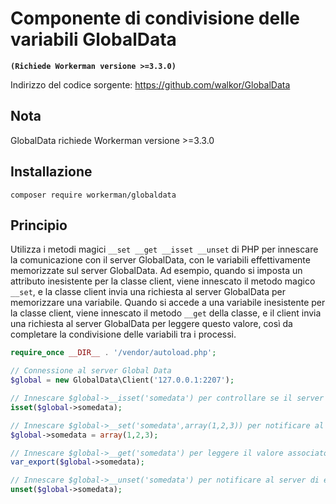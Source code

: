 # Componente di condivisione delle variabili GlobalData
**``` (Richiede Workerman versione >=3.3.0) ```**

Indirizzo del codice sorgente: https://github.com/walkor/GlobalData

## Nota
GlobalData richiede Workerman versione >=3.3.0

## Installazione

`composer require workerman/globaldata`

## Principio

Utilizza i metodi magici ```__set __get __isset __unset``` di PHP per innescare la comunicazione con il server GlobalData, con le variabili effettivamente memorizzate sul server GlobalData. Ad esempio, quando si imposta un attributo inesistente per la classe client, viene innescato il metodo magico ```__set```, e la classe client invia una richiesta al server GlobalData per memorizzare una variabile. Quando si accede a una variabile inesistente per la classe client, viene innescato il metodo ```__get``` della classe, e il client invia una richiesta al server GlobalData per leggere questo valore, così da completare la condivisione delle variabili tra i processi.

```php
require_once __DIR__ . '/vendor/autoload.php';

// Connessione al server Global Data
$global = new GlobalData\Client('127.0.0.1:2207');

// Innescare $global->__isset('somedata') per controllare se il server ha memorizzato il valore associato alla chiave somedata
isset($global->somedata);

// Innescare $global->__set('somedata',array(1,2,3)) per notificare al server di memorizzare il valore associato a somedata come array(1,2,3)
$global->somedata = array(1,2,3);

// Innescare $global->__get('somedata') per leggere il valore associato a somedata dal server
var_export($global->somedata);

// Innescare $global->__unset('somedata') per notificare al server di eliminare somedata e il valore associato
unset($global->somedata);
```

